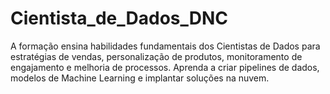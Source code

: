 # Cientista_de_Dados_DNC
A formação ensina habilidades fundamentais dos Cientistas de Dados para estratégias de vendas, personalização de produtos, monitoramento de engajamento e melhoria de processos. Aprenda a criar pipelines de dados, modelos de Machine Learning e implantar soluções na nuvem.
